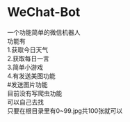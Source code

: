 # WeChat-Bot
一个功能简单的微信机器人<br>
功能有<br>
1.获取今日天气<br>
2.获取每日一言<br>
3.简单小游戏<br>
4.有发送美图功能<br>
#发送图片功能<br>
目前没有写爬虫功能<br>
可以自己去找<br>
只要在根目录里有0~99.jpg共100张就可以<br>
